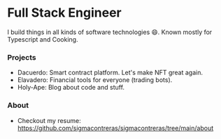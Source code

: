 # Full Stack Engineer

I build things in all kinds of software technologies 😄. Known mostly for Typescript and Cooking.

### Projects
- Dacuerdo: Smart contract platform. Let's make NFT great again.
- Elavadero: Financial tools for everyone (trading bots).
- Holy-Ape: Blog about code and stuff.

### About
- Checkout my resume: https://github.com/sigmacontreras/sigmacontreras/tree/main/about
